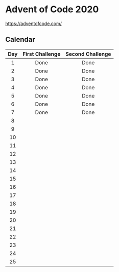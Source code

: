 # Advent of Code 2020

https://adventofcode.com/

## Calendar

Day | First Challenge | Second Challenge
:-: | :-------------: | :--------------:
1   | Done            | Done
2   | Done            | Done
3   | Done            | Done
4   | Done            | Done
5   | Done            | Done
6   | Done            | Done
7   | Done            | Done
8   |
9   |
10  |
11  |
12  |
13  |
14  |
15  |
16  |
17  |
18  |
19  |
20  |
21  |
22  |
23  |
24  |
25  |
